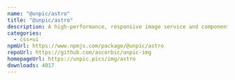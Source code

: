 ```yaml
---
name: "@unpic/astro"
title: "@unpic/astro"
description: A high-performance, responsive image service and component library for Astro
categories:
  - css+ui
npmUrl: https://www.npmjs.com/package/@unpic/astro
repoUrl: https://github.com/ascorbic/unpic-img
homepageUrl: https://unpic.pics/img/astro
downloads: 4017
---
```

